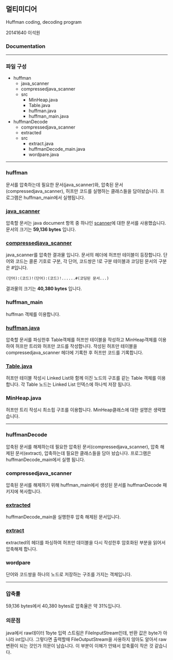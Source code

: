 ## 멀티미디어

 Huffman coding, decoding program

 20141640 이석원

### Documentation
---

### 파일 구성

* huffman
  * java_scanner
  * compressedjava_scanner
  * src
    * MinHeap.java
    * Table.java
    * huffman.java
    * huffman_main.java
* huffmanDecode
  * compressedjava_scanner
  * extracted
  * src
    * extract.java
    * huffmanDecode_main.java
    * wordpare.java

---
### huffman

문서를 압축하는데 필요한 문서(java_scanner)와, 압축된 문서(compressedjava_scanner), 허프만 코드를 실행하는 클래스들을 담아놨습니다. 프로그램은 huffman_main에서 실행됩니다.

### [java_scanner](https://github.com/gwnuysw/StudyAlgorithm/blob/master/huffman/huffman/java_scanner)
압축할 문서는 java document 항목 중 하나인 [scanner](https://docs.oracle.com/javase/7/docs/api/java/util/Scanner.html)에 대한 문서를 사용했습니다. 문서의 크기는 **59,136 bytes** 입니다.

### [compressedjava_scanner](https://github.com/gwnuysw/StudyAlgorithm/blob/master/huffman/huffman/compressedjava_scanner)

java_scanner를 압축한 결과물 입니다. 문서의 헤더에 허프만 테이블이 등장합니다. 단어와 코드는 콜론 기호로 구분, 각 단어, 코드쌍은 !로 구분 테이블과 코딩된 문서의 구분은 #입니다.
```
(단어):(코드)!(단어):(코드)!......#(코딩된 문서...)
```
결과물의 크기는 **40,380 bytes** 입니다.

### huffman_main
huffman 객체를 이용합니다.

### [huffman.java](https://github.com/gwnuysw/StudyAlgorithm/blob/master/huffman/huffmandoc.markdown)

압축할 문서를 파싱한후 Table객체를 허프만 테이블을 작성하고 MinHeap객체를 이용하여 허프만 트리와 허프만 코드를 작성합니다. 작성된 허프만 테이블을 compressedjava_scanner 헤더에 기록한 후 허프만 코드를 기록합니다.

### [Table.java](https://github.com/gwnuysw/StudyAlgorithm/blob/master/huffman/Tabledoc.markdown)

허프만 테이블 작성시 Linked List와 함께 이진 노드의 구조를 같는 Table 객체를 이용합니다. 각 Table 노드는 Linked List 인덱스에 하나씩 저장 됩니다.

### MinHeap.java

허프만 트리 작성시 최소힙 구조를 이용합니다. MinHeap클래스에 대한 설명은 생략했습니다.

---
### huffmanDecode

압축된 문서를 해제하는데 필요한 압축된 문서(compressedjava_scanner), 압축 해제된 문서(extract), 압축하는데 필요한 클래스들을 담아 놨습니다. 프로그램은 huffmanDecode_main에서 실행 됨니다.

### compressedjava_scanner
압축된 문서를 해제하기 위해 huffman_main에서 생성된 문서를 huffmanDecode 패키지에 복사합니다.

### [extracted](https://github.com/gwnuysw/StudyAlgorithm/blob/master/huffman/huffmanDecode/extracted)

huffmanDecode_main을 실행한후 압축 해제된 문서입니다.

### [extract](https://github.com/gwnuysw/StudyAlgorithm/blob/master/huffman/extract.markdown)

extracted의 헤더를 파싱하여 허프만 데이블을 다시 작성한후 암호화된 부분을 읽어서 압축해제 합니다.

### wordpare

단어와 코드쌍을 하나의 노드로 저장하는 구조를 가지는 객체입니다.

---
### 압축률

59,136 bytes에서 40,380 bytes로 압축율은 약 31%입니다.

### 의문점

java에서 raw데이터 1byte 입력 스트림은 FileInputStream인데, 반환 값은 byte가 아니라 int입니다. 그렇다면 출력할때 FileOutputStream을 사용하지 않아도 알아서 raw 변환이 되는 것인가 의문이 남습니다. 이 부분이 이해가 안돼서 압축률이 작은 것 같습니다.
